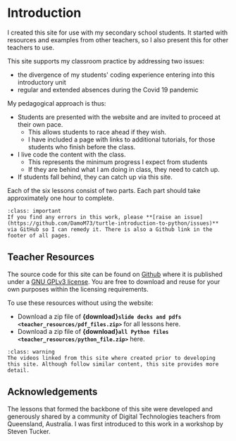# Introduction

I created this site for use with my secondary school students. It started with resources and examples from other teachers, so I also present this for other teachers to use.

This site supports my classroom practice by addressing two issues:

- the divergence of my students' coding experience entering into this introductory unit
- regular and extended absences during the Covid 19 pandemic

My pedagogical approach is thus:

- Students are presented with the website and are invited to proceed at their own pace.
  - This allows students to race ahead if they wish.
  - I have included a page with links to additional tutorials, for those students who finish before the class.
- I live code the content with the class.
  - This represents the minimum progress I expect from students
  - If they are behind what I am doing in class, they need to catch up.
- If students fall behind, they can catch up via this site.

Each of the six lessons consist of two parts. Each part should take approximately one hour to complete.

```{admonition} Corrections
:class: important
If you find any errors in this work, please **[raise an issue](https://github.com/DamoM73/turtle-introduction-to-python/issues)** via GitHub so I can remedy it. There is also a Github link in the footer of all pages.
```

## Teacher Resources

The source code for this site can be found on [Github](https://github.com/DamoM73/python-turtle-introduction.git) where it is published under a [GNU GPLv3 license](https://choosealicense.com/licenses/gpl-3.0/). You are free to download and reuse for your own purposes within the licensing requirements.

To use these resources without using the website:

- Download a zip file of **{download}`slide decks and pdfs <teacher_resources/pdf_files.zip>`** for all lessons here.
- Download a zip file of **{download}`all Python files <teacher_resources/python_file.zip>`** here.

```{admonition} Videos vs Website
:class: warning
The videos linked from this site where created prior to developing this site. Although follow similar content, this site provides more detail.
```

## Acknowledgements

The lessons that formed the backbone of this site were developed and generously shared by a community of Digital Technologies teachers from Queensland, Australia. I was first introduced to this work in a workshop by Steven Tucker.